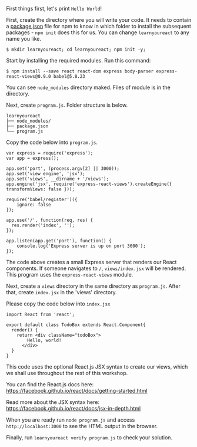 First things first, let's print `Hello World`!

First, create the directory where you will write your code. It needs to contain a [package.json](https://docs.npmjs.com/getting-started/using-a-package.json) file
for npm to know in which folder to install the subsequent packages - `npm init` does this for us.
You can change `learnyoureact` to any name you like.

`$ mkdir learnyoureact; cd learnyoureact; npm init -y;`

Start by installing the required modules. Run this command:

`$ npm install --save react react-dom express body-parser express-react-views@0.9.0 babel@5.8.23`

You can see `node_modules` directory maked.
Files of module is in the directory.

Next, create `program.js`.
Folder structure is below.

```
learnyoureact
├── node_modules/
├── package.json
└── program.js
```

Copy the code below into `program.js`.

```
var express = require('express');
var app = express();

app.set('port', (process.argv[2] || 3000));
app.set('view engine', 'jsx');
app.set('views', __dirname + '/views');
app.engine('jsx', require('express-react-views').createEngine({ transformViews: false }));

require('babel/register')({
    ignore: false
});

app.use('/', function(req, res) {
  res.render('index', '');
});

app.listen(app.get('port'), function() {
    console.log('Express server is up on port 3000');
});
```

The code above creates a small Express server that renders our React
components. If someone navigates to `/`, `views/index.jsx` will be rendered. This program uses the `express-react-views` module.

Next, create a `views` directory in the same directory as `program.js`.
After that, create `index.jsx` in the 'views' directory.

Please copy the code below into `index.jsx`

```
import React from 'react';

export default class TodoBox extends React.Component{
  render() {
    return <div className="todoBox">
        Hello, world!
      </div>
  }
}
```

This code uses the optional React.js JSX syntax to create our views, which we
shall use throughout the rest of this workshop.

You can find the React.js docs here: https://facebook.github.io/react/docs/getting-started.html

Read more about the JSX syntax here: https://facebook.github.io/react/docs/jsx-in-depth.html

When you are ready run `node program.js` and access `http://localhost:3000` to see the HTML output in the browser.

Finally, run `learnyoureact verify program.js` to check your solution.
